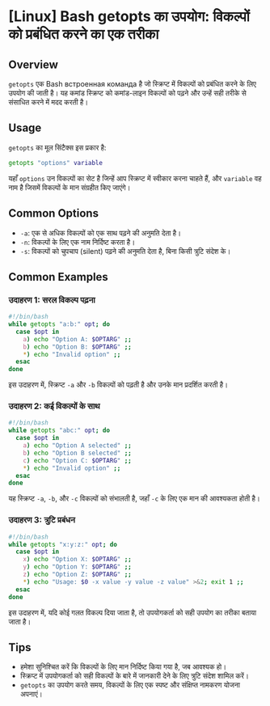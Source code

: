 # [Linux] Bash getopts का उपयोग: विकल्पों को प्रबंधित करने का एक तरीका

## Overview
`getopts` एक Bash встроенная команда है जो स्क्रिप्ट में विकल्पों को प्रबंधित करने के लिए उपयोग की जाती है। यह कमांड स्क्रिप्ट को कमांड-लाइन विकल्पों को पढ़ने और उन्हें सही तरीके से संसाधित करने में मदद करती है।

## Usage
`getopts` का मूल सिंटैक्स इस प्रकार है:

```bash
getopts "options" variable
```

यहाँ `options` उन विकल्पों का सेट है जिन्हें आप स्क्रिप्ट में स्वीकार करना चाहते हैं, और `variable` वह नाम है जिसमें विकल्पों के मान संग्रहीत किए जाएंगे।

## Common Options
- `-a`: एक से अधिक विकल्पों को एक साथ पढ़ने की अनुमति देता है।
- `-n`: विकल्पों के लिए एक नाम निर्दिष्ट करता है।
- `-s`: विकल्पों को चुपचाप (silent) पढ़ने की अनुमति देता है, बिना किसी त्रुटि संदेश के।

## Common Examples

### उदाहरण 1: सरल विकल्प पढ़ना
```bash
#!/bin/bash
while getopts "a:b:" opt; do
  case $opt in
    a) echo "Option A: $OPTARG" ;;
    b) echo "Option B: $OPTARG" ;;
    *) echo "Invalid option" ;;
  esac
done
```
इस उदाहरण में, स्क्रिप्ट `-a` और `-b` विकल्पों को पढ़ती है और उनके मान प्रदर्शित करती है।

### उदाहरण 2: कई विकल्पों के साथ
```bash
#!/bin/bash
while getopts "abc:" opt; do
  case $opt in
    a) echo "Option A selected" ;;
    b) echo "Option B selected" ;;
    c) echo "Option C: $OPTARG" ;;
    *) echo "Invalid option" ;;
  esac
done
```
यह स्क्रिप्ट `-a`, `-b`, और `-c` विकल्पों को संभालती है, जहाँ `-c` के लिए एक मान की आवश्यकता होती है।

### उदाहरण 3: त्रुटि प्रबंधन
```bash
#!/bin/bash
while getopts "x:y:z:" opt; do
  case $opt in
    x) echo "Option X: $OPTARG" ;;
    y) echo "Option Y: $OPTARG" ;;
    z) echo "Option Z: $OPTARG" ;;
    *) echo "Usage: $0 -x value -y value -z value" >&2; exit 1 ;;
  esac
done
```
इस उदाहरण में, यदि कोई गलत विकल्प दिया जाता है, तो उपयोगकर्ता को सही उपयोग का तरीका बताया जाता है।

## Tips
- हमेशा सुनिश्चित करें कि विकल्पों के लिए मान निर्दिष्ट किया गया है, जब आवश्यक हो।
- स्क्रिप्ट में उपयोगकर्ता को सही विकल्पों के बारे में जानकारी देने के लिए त्रुटि संदेश शामिल करें।
- `getopts` का उपयोग करते समय, विकल्पों के लिए एक स्पष्ट और संक्षिप्त नामकरण योजना अपनाएं।